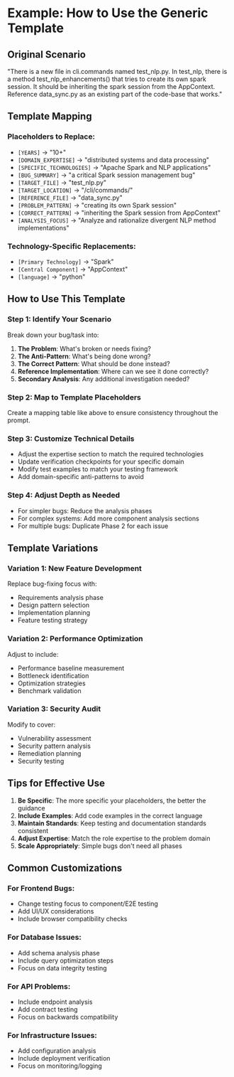 # Example: How to Use the Generic Template

## Original Scenario
"There is a new file in cli.commands named test_nlp.py. In test_nlp, there is a method test_nlp_enhancements() that tries to create its own spark session. It should be inheriting the spark session from the AppContext. Reference data_sync.py as an existing part of the code-base that works."

## Template Mapping

### Placeholders to Replace:
- `[YEARS]` → "10+"
- `[DOMAIN_EXPERTISE]` → "distributed systems and data processing"
- `[SPECIFIC_TECHNOLOGIES]` → "Apache Spark and NLP applications"
- `[BUG_SUMMARY]` → "a critical Spark session management bug"
- `[TARGET_FILE]` → "test_nlp.py"
- `[TARGET_LOCATION]` → "/cli/commands/"
- `[REFERENCE_FILE]` → "data_sync.py"
- `[PROBLEM_PATTERN]` → "creating its own Spark session"
- `[CORRECT_PATTERN]` → "inheriting the Spark session from AppContext"
- `[ANALYSIS_FOCUS]` → "Analyze and rationalize divergent NLP method implementations"

### Technology-Specific Replacements:
- `[Primary Technology]` → "Spark"
- `[Central Component]` → "AppContext"
- `[language]` → "python"

## How to Use This Template

### Step 1: Identify Your Scenario
Break down your bug/task into:
1. **The Problem**: What's broken or needs fixing?
2. **The Anti-Pattern**: What's being done wrong?
3. **The Correct Pattern**: What should be done instead?
4. **Reference Implementation**: Where can we see it done correctly?
5. **Secondary Analysis**: Any additional investigation needed?

### Step 2: Map to Template Placeholders
Create a mapping table like above to ensure consistency throughout the prompt.

### Step 3: Customize Technical Details
- Adjust the expertise section to match the required technologies
- Update verification checkpoints for your specific domain
- Modify test examples to match your testing framework
- Add domain-specific anti-patterns to avoid

### Step 4: Adjust Depth as Needed
- For simpler bugs: Reduce the analysis phases
- For complex systems: Add more component analysis sections
- For multiple bugs: Duplicate Phase 2 for each issue

## Template Variations

### Variation 1: New Feature Development
Replace bug-fixing focus with:
- Requirements analysis phase
- Design pattern selection
- Implementation planning
- Feature testing strategy

### Variation 2: Performance Optimization
Adjust to include:
- Performance baseline measurement
- Bottleneck identification
- Optimization strategies
- Benchmark validation

### Variation 3: Security Audit
Modify to cover:
- Vulnerability assessment
- Security pattern analysis
- Remediation planning
- Security testing

## Tips for Effective Use

1. **Be Specific**: The more specific your placeholders, the better the guidance
2. **Include Examples**: Add code examples in the correct language
3. **Maintain Standards**: Keep testing and documentation standards consistent
4. **Adjust Expertise**: Match the role expertise to the problem domain
5. **Scale Appropriately**: Simple bugs don't need all phases

## Common Customizations

### For Frontend Bugs:
- Change testing focus to component/E2E testing
- Add UI/UX considerations
- Include browser compatibility checks

### For Database Issues:
- Add schema analysis phase
- Include query optimization steps
- Focus on data integrity testing

### For API Problems:
- Include endpoint analysis
- Add contract testing
- Focus on backwards compatibility

### For Infrastructure Issues:
- Add configuration analysis
- Include deployment verification
- Focus on monitoring/logging
